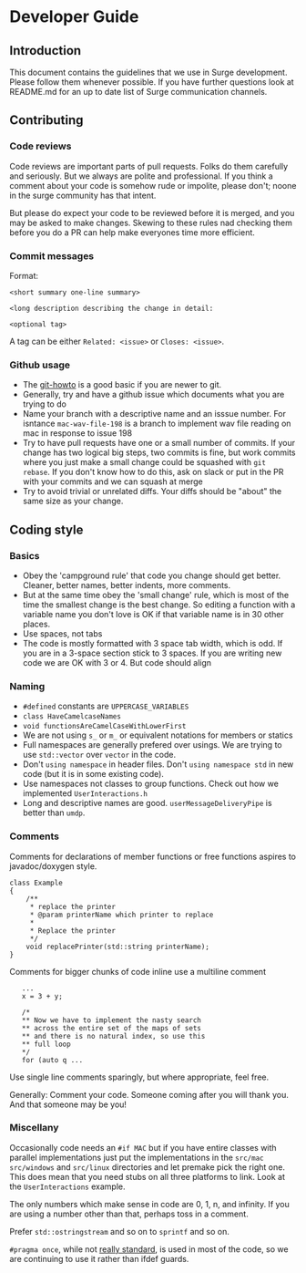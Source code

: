 # Developer Guide

## Introduction

This document contains the guidelines that we use in Surge development. Please
follow them whenever possible. If you have further questions look at README.md
for an up to date list of Surge communication channels.

## Contributing

### Code reviews

Code reviews are important parts of pull requests. Folks do them carefully and
seriously. But we always are polite and professional. If you think a comment about
your code is somehow rude or impolite, please don't; noone in the surge community has that 
intent.

But please do expect your code to be reviewed before it is merged, and you may be asked
to make changes. Skewing to these rules nad checking them before you do a PR can help 
make everyones time more efficient.

### Commit messages

Format:

```
<short summary one-line summary>

<long description describing the change in detail:

<optional tag>
```

A tag can be either `Related: <issue>` or `Closes: <issue>`.


### Github usage

* The [git-howto](git-howto.md) is a good basic if you are newer to git.
* Generally, try and have a github issue which documents what you are trying to do
* Name your branch with a descriptive name and an isssue number. For isntance
`mac-wav-file-198` is a branch to implement wav file reading on mac in response to issue
198
* Try to have pull requests have one or a small number of commits. If your change has two
logical big steps, two commits is fine, but work commits where you just make a small change
could be squashed with `git rebase`. If you don't know how to do this, ask on slack or 
put in the PR with your commits and we can squash at merge
* Try to avoid trivial or unrelated diffs. Your diffs should be "about" the same size as your
change.

## Coding style

### Basics

* Obey the 'campground rule' that code you change should get better. Cleaner, better names,
better indents, more comments.
* But at the same time obey the 'small change' rule, which is most of the time the smallest
change is the best change. So editing a function with a variable name you don't love is OK
if that variable name is in 30 other places.
* Use spaces, not tabs
* The code is mostly formatted with 3 space tab width, which is odd. If you are in a 3-space
section stick to 3 spaces. If you are writing new code we are OK with 3 or 4. But code should align

### Naming

* `#defined` constants are `UPPERCASE_VARIABLES`
* `class HaveCamelcaseNames`
* `void functionsAreCamelCaseWithLowerFirst`
* We are not using `s_` or `m_` or equivalent notations for members or statics
* Full namespaces are generally prefered over usings. We are trying to use
`std::vector` over `vector` in the code. 
* Don't `using namespace` in header files. Don't `using namespace std` in new code (but it is in some existing code).
* Use namespaces not classes to group functions. Check out how we implemented `UserInteractions.h`
* Long and descriptive names are good. `userMessageDeliveryPipe` is better than `umdp`. 

### Comments

Comments for declarations of member functions or free functions aspires to javadoc/doxygen style.

```
class Example
{
    /**
     * replace the printer
     * @param printerName which printer to replace
     *
     * Replace the printer 
     */
    void replacePrinter(std::string printerName);
}
```

Comments for bigger chunks of code inline use a multiline comment

```
   ...
   x = 3 + y;
   
   /*
   ** Now we have to implement the nasty search
   ** across the entire set of the maps of sets
   ** and there is no natural index, so use this
   ** full loop
   */
   for (auto q ...
```

Use single line comments sparingly, but where appropriate, feel free.

Generally: Comment your code. Someone coming after you will thank you. And that someone may be you!

### Miscellany

Occasionally code needs an `#if MAC` but if you have entire classes with parallel implementations
just put the implementations in the `src/mac` `src/windows` and `src/linux` directories and
let premake pick the right one. This does mean that you need stubs on all three platforms to link.
Look at the `UserInteractions` example.

The only numbers which make sense in code are 0, 1, n, and infinity. If you are using a number other
than that, perhaps toss in a comment.

Prefer `std::ostringstream` and so on to `sprintf` and so on.

`#pragma once`, while not [really standard](https://en.wikipedia.org/wiki/Pragma_once), is used in 
most of the code, so we are continuing to use it rather than ifdef guards.
